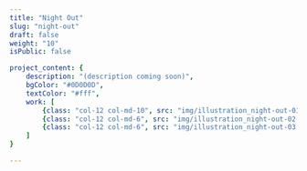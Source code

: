 ```yaml
---
title: "Night Out"
slug: "night-out"
draft: false
weight: "10"
isPublic: false

project_content: {
	description: "(description coming soon)",
	bgColor: "#0D0D0D",
	textColor: "#fff",
	work: [ 
		{class: "col-12 col-md-10", src: "img/illustration_night-out-01.jpg"},
		{class: "col-12 col-md-6", src: "img/illustration_night-out-02.jpg"},
		{class: "col-12 col-md-6", src: "img/illustration_night-out-03.jpg"}
	]
}

---
```

